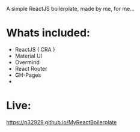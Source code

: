 
A simple ReactJS boilerplate, made by me, for me...

# Whats included:
* ReactJS ( CRA )
* Material UI
* Overmind
* React Router
* GH-Pages
* 

# Live:
https://p32929.github.io/MyReactBoilerplate
